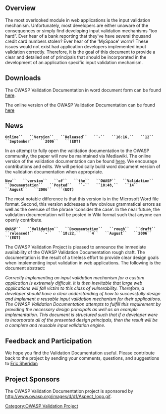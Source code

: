 ## Overview

The most overlooked module in web applications is the input validation
mechanism. Unfortunately, most developers are either unaware of the
consequences or simply find developing input validation mechanisms “too
hard”. Ever hear of a bank reporting that they've have several thousand
credit card numbers stolen? Ever hear of the 'MySpace' worm? These
issues would not exist had application developers implemented input
validation correctly. Therefore, it is the goal of this document to
provide a clear and detailed set of principals that should be
incorporated in the development of an application specific input
validation mechanism.

## Downloads

The OWASP Validation Documentation in word document form can be found
[here](http://www.owasp.org/index.php/Image:OWASP_Validation_Documentation.doc).

The online version of the OWASP Validation Documentation can be found
[here](http://www.owasp.org/index.php/OWASP_Validation_Documentation)

## News

**`Online``   ``Version``   ``Released``   ``-``   ``16:16,``   ``12``
 ``September``   ``2006``   ``(EDT)`**

In an attempt to fully open the validation documentation to the OWASP
community, the paper will now be maintained via Mediawiki. The online
version of the validation documentation can be found
[here](http://www.owasp.org/index.php/OWASP_Validation_Documentation).
We encourage contributions and edits. We will periodically build word
document version of the validation documentation when appropriate.

**`New``   ``version``   ``of``   ``the``   ``OWASP``   ``Validation``
 ``Documentation``   ``Posted``   ``-``   ``10:48,``   ``14``
 ``August``   ``2006``   ``(EDT)`**

The most notable difference is that this version is in the Microsoft
Word file format. Second, this version addresses a few obvious
grammatical errors as well as the overuse of the phrase 'consider the
case'. In the near future, the validation documentation will be posted
in Wiki format such that anyone can openly contribute.

**`OWASP``   ``Validation``   ``Documentation``   ``rough``   ``draft``
 ``released!``   ``-``   ``18:22,``   ``4``   ``August``   ``2006``
 ``(EDT)`**

The OWASP Validation Project is pleased to announce the immediate
availability of the OWASP Validation Documentation rough draft. The
documentation is the result of a tireless effort to provide clear design
goals when implementing input validation in web applications. The
following is the document abstract:

*Correctly implementing an input validation mechanism for a custom
application is extremely difficult. It is then inevitable that large web
applications will fall victim to this class of vulnerability. Therefore,
a developer should have a clear understanding of how to successfully
design and implement a reusable input validation mechanism for their
applications. The OWASP Validation Documentation attempts to fulfill
this requirement by providing the necessary design principals as well as
an example implementation. This document is structured such that if a
developer were to incorporate all of the presented design principals,
then the result will be a complete and reusable input validation
engine.*

## Feedback and Participation

We hope you find the Validation Documentation useful. Please contribute
back to the project by sending your comments, questions, and suggestions
to [Eric Sheridan](mailto:eric.sheridan@owasp.org)

## Project Sponsors

The OWASP Validation Documentation project is sponsored by
[<http://www.owasp.org/images/d/d1/Aspect_logo.gif>](http://www.aspectsecurity.com).

[Category:OWASP Validation
Project](Category:OWASP_Validation_Project "wikilink")